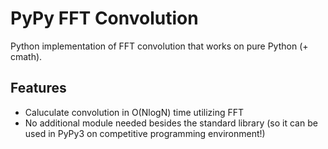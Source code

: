 # PyPy FFT Convolution
Python implementation of FFT convolution that works on pure Python (+ cmath).

## Features
- Caluculate convolution in O(NlogN) time utilizing FFT
- No additional module needed besides the standard library (so it can be used in PyPy3 on competitive programming environment!)